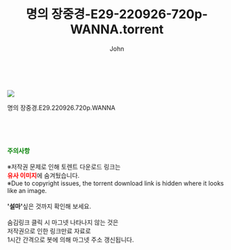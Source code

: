﻿---
layout: post
title:  "    명의 장중경-E29-220926-720p-WANNA.torrent"
author: John
categories: [ 드라마 ]
tags: [  ]
image: https://torrentrj55.com/uploadfile/full/507ea145dc26803e4c8c6c42a43a741d15921dc1.jpg 
description: "    명의 장중경-E29-220926-720p-WANNA torrent 정보 공유"
toc: true
toc_sticky: true
---

<br>
<p><img src="https://torrentrj55.com/uploadfile/full/507ea145dc26803e4c8c6c42a43a741d15921dc1.jpg"/></p>
 명의 장중경.E29.220926.720p.WANNA  
    
<br><br><br>
<p data-ke-size="size16"><b><span style="color: green;">주의사항</span></b><br /><br />※저작권 문제로 인해 토렌트 다운로드 링크는<br /><b><span style="color: red;">유사 이미지</span></b>에 숨겨뒀습니다.<br />※Due to copyright issues, the torrent download link is hidden where it looks like an image.<br /><br /><b>'설마'</b>싶은 것까지 확인해 보세요.<br /><br />숨김링크 클릭 시 마그넷 나타나지 않는 것은<br />저작권으로 인한 링크만료 자료로<br />1시간 간격으로 봇에 의해 마그넷 주소 갱신됩니다.</p>
